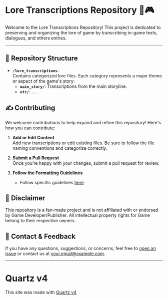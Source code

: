 # Lore Transcriptions Repository 📖🎮

Welcome to the Lore Transcriptions Repository! 
This project is dedicated to preserving and organizing the lore of game by transcribing in-game texts, dialogues, and others entries. 

---

## 📂 Repository Structure

- **`/lore_transcriptions`**:  
  Contains categorized lore files. Each category represents a major theme or aspect of the game's story:
    - **`main_story/`**: Transcriptions from the main storyline.
    - **`etc/`**: .....

## ✍️ Contributing

We welcome contributions to help expand and refine this repository! Here's how you can contribute:

1. **Add or Edit Content**  
   Add new transcriptions or edit existing files. Be sure to follow the file naming conventions and categorize correctly.

2. **Submit a Pull Request**  
   Once you’re happy with your changes, submit a pull request for review.

3. **Follow the Formatting Guidelines**
    - Follow specific guidelines [here]()

## 🚨 Disclaimer

This repository is a fan-made project and is not affiliated with or endorsed by Game Developer/Publisher. 
All intellectual property rights for Game belong to their respective owners.

## 📧 Contact & Feedback

If you have any questions, suggestions, or concerns, feel free to [open an issue](https://github.com/yourusername/yourrepo/issues) or contact us at [your.email@example.com](mailto:your.email@example.com).

---

# Quartz v4

This site was made with [Quartz v4](https://github.com/jackyzha0/quartz) 

